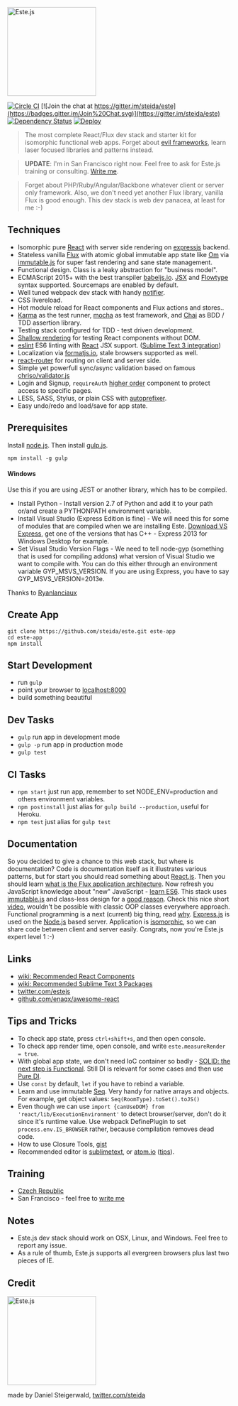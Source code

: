 <a href="https://este.herokuapp.com/"><img alt="Este.js" src="https://cloud.githubusercontent.com/assets/66249/6515265/b91f0fb8-c388-11e4-857e-c90902e0b7a1.png" width="200"></a>

[![Circle CI](https://circleci.com/gh/steida/este.svg?style=svg)](https://circleci.com/gh/steida/este)
[![Join the chat at https://gitter.im/steida/este](https://badges.gitter.im/Join%20Chat.svg)](https://gitter.im/steida/este)
[![Dependency Status](https://david-dm.org/steida/este.png)](https://david-dm.org/steida/este)
[![Deploy](https://www.herokucdn.com/deploy/button.png)](https://heroku.com/deploy)

> The most complete React/Flux dev stack and starter kit for isomorphic functional web apps. Forget about [evil frameworks](http://tomasp.net/blog/2015/library-frameworks/), learn laser focused libraries and patterns instead.

> __UPDATE__: I'm in San Francisco right now. Feel free to ask for Este.js training or consulting. [Write me](mailto:daniel@steigerwald.cz).

> Forget about PHP/Ruby/Angular/Backbone whatever client or server only framework. Also, we don't need yet another Flux library, vanilla Flux is good enough. This dev stack is web dev panacea, at least for me :-)

## Techniques

- Isomorphic pure [React](http://facebook.github.io/react/) with server side rendering on [expressjs](http://expressjs.com/) backend.
- Stateless vanilla [Flux](https://facebook.github.io/flux/) with atomic global immutable app state like [Om](https://github.com/omcljs/om) via [immutable.js](http://facebook.github.io/immutable-js) for super fast rendering and sane state management.
- Functional design. Class is a leaky abstraction for "business model".
- ECMAScript 2015+ with the best transpiler [babeljs.io](https://babeljs.io/). [JSX](http://facebook.github.io/react/docs/jsx-in-depth.html) and [Flowtype](http://flowtype.org/) syntax supported. Sourcemaps are enabled by default.
- Well tuned webpack dev stack with handy [notifier](https://github.com/mikaelbr/node-notifier).
- CSS livereload.
- Hot module reload for React components and Flux actions and stores..
- [Karma](http://karma-runner.github.io/) as the test runner, [mocha](http://mochajs.org/) as test framework, and [Chai](http://chaijs.com/) as BDD / TDD assertion library.
- Testing stack configured for TDD - test driven development.
- [Shallow rendering](https://facebook.github.io/react/docs/test-utils.html#shallow-rendering) for testing React components without DOM.
- [eslint](http://eslint.org/) ES6 linting with [React](https://github.com/yannickcr/eslint-plugin-react) JSX support. ([Sublime Text 3 integration](https://github.com/steida/este/wiki/Recommended-Sublime-Text-3-settings#how-to-setup-the-eslint-for-st3))
- Localization via [formatjs.io](http://formatjs.io/), stale browsers supported as well.
- [react-router](https://github.com/rackt/react-router) for routing on client and server side.
- Simple yet powerfull sync/async validation based on famous [chriso/validator.js](https://github.com/chriso/validator.js)
- Login and Signup, `requireAuth` [higher order](https://medium.com/@dan_abramov/mixins-are-dead-long-live-higher-order-components-94a0d2f9e750) component to protect access to specific pages.
- LESS, SASS, Stylus, or plain CSS with [autoprefixer](https://github.com/postcss/autoprefixer).
- Easy undo/redo and load/save for app state.

## Prerequisites

Install [node.js](http://nodejs.org).
Then install [gulp.js](http://gulpjs.com/).
```shell
npm install -g gulp
```

#### Windows

Use this if you are using JEST or another library, which has to be compiled.

- Install Python - Install version 2.7 of Python and add it to your path or/and create a PYTHONPATH environment variable.
- Install Visual Studio (Express Edition is fine) - We will need this for some of modules that are compiled when we are installing Este. [Download VS Express](https://www.visualstudio.com/en-us/products/visual-studio-express-vs.aspx), get one of the versions that has C++ - Express 2013 for Windows Desktop for example.
- Set Visual Studio Version Flags - We need to tell node-gyp (something that is used for compiling addons) what version of Visual Studio we want to compile with. You can do this either through an environment variable GYP_MSVS_VERSION. If you are using Express, you have to say GYP_MSVS_VERSION=2013e.

Thanks to [Ryanlanciaux](http://ryanlanciaux.github.io/blog/2014/08/02/using-jest-for-testing-react-components-on-windows/)

## Create App

```shell
git clone https://github.com/steida/este.git este-app
cd este-app
npm install
```

## Start Development

- run `gulp`
- point your browser to [localhost:8000](http://localhost:8000)
- build something beautiful

## Dev Tasks

- `gulp` run app in development mode
- `gulp -p` run app in production mode
- `gulp test`

## CI Tasks

- `npm start` just run app, remember to set NODE_ENV=production and others environment variables.
- `npm postinstall` just alias for `gulp build --production`, useful for Heroku.
- `npm test` just alias for `gulp test`

## Documentation

So you decided to give a chance to this web stack, but where is documentation? Code is documentation itself as it illustrates various patterns, but for start you should read something about [React.js](http://facebook.github.io/react/). Then you should learn [what is the Flux
application architecture](https://medium.com/brigade-engineering/what-is-the-flux-application-architecture-b57ebca85b9e). Now refresh you JavaScript knowledge about "new" JavaScript - [learn ES6](https://babeljs.io/docs/learn-es6/). This stack uses [immutable.js](http://facebook.github.io/immutable-js/) and class-less design for a [good reason](https://github.com/facebook/immutable-js/#the-case-for-immutability). Check this nice short [video](https://www.youtube.com/watch?v=5yHFTN-_mOo), wouldn't be possible with classic OOP classes everywhere approach. Functional programming is a next (current) big thing, read [why](https://medium.com/javascript-scene/the-dao-of-immutability-9f91a70c88cd). [Express.js](http://expressjs.com/) is used on the [Node.js](http://nodejs.org/api/) based server. Application is [isomorphic](http://isomorphic.net/javascript), so we can share code between client and server easily. Congrats, now you're Este.js expert level 1 :-)

## Links

- [wiki: Recommended React Components](https://github.com/steida/este/wiki/Recommended-React-Components)
- [wiki: Recommended Sublime Text 3 Packages](https://github.com/steida/este/wiki/Recommended-Sublime-Text-3-settings)
- [twitter.com/estejs](https://twitter.com/estejs)
- [github.com/enaqx/awesome-react](https://github.com/enaqx/awesome-react)

## Tips and Tricks 

- To check app state, press `ctrl+shift+s`, and then open console. 
- To check app render time, open console, and write `este.measureRender = true`.
- With global app state, we don't need IoC container so badly - [SOLID: the next step is Functional](http://blog.ploeh.dk/2014/03/10/solid-the-next-step-is-functional). Still DI is relevant for some cases and then use [Pure DI](http://blog.ploeh.dk/2014/06/10/pure-di/).
- Use `const` by default, `let` if you have to rebind a variable.
- Learn and use immutable [Seq](https://github.com/facebook/immutable-js#lazy-seq). Very handy for native arrays and objects. For example, get object values: `Seq(RoomType).toSet().toJS()`
- Even though we can use `import {canUseDOM} from 'react/lib/ExecutionEnvironment'` to detect browser/server, don't do it since it's runtime value. Use webpack DefinePlugin to set `process.env.IS_BROWSER` rather, because compilation removes dead code.
- How to use Closure Tools, [gist](https://gist.github.com/steida/afbc595a1e2f27e925d9)
- Recommended editor is [sublimetext](http://www.sublimetext.com/), or [atom.io](https://atom.io) ([tips](https://github.com/steida/atom-io-settings)).

## Training
- [Czech Republic](http://javascript-skoleni.cz)
- San Francisco - feel free to [write me](mailto:daniel@steigerwald.cz)

## Notes

- Este.js dev stack should work on OSX, Linux, and Windows. Feel free to report any issue.
- As a rule of thumb, Este.js supports all evergreen browsers plus last two pieces of IE.

## Credit

<img alt="Este.js" src="https://cloud.githubusercontent.com/assets/66249/6515278/de638916-c388-11e4-8754-184f5b11e770.jpeg" width="200">

made by Daniel Steigerwald, [twitter.com/steida](https://twitter.com/steida)
